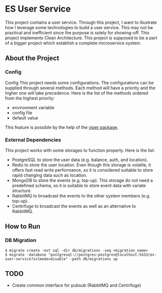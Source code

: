 # ES User Service
This project contains a user service. 
Through this project, I want to illustrate how I leverage some technologies to build a user service. 
This may not be practical and inefficient since the purpose is solely for showing-off. 
This project implements Clean Architecture. 
This project is supposed to be a part of a bigger project which establish a complete microservice system.

## About the Project
### Config
Config
This project needs some configurations. 
The configurations can be supplied through several methods. 
Each method will have a priority and the higher one will take precedence. 
Here is the list of the methods ordered from the highest priority:
- environment variable
- config file
- default value

This feature is possible by the help of the [viper package](https://github.com/spf13/viper).

### External Dependencies
This project works with some storages to function properly. 
Here is the list:
- PostgreSQL to store the user data (e.g. balance, auth, and location).
- Redis to store the user location. 
  Even though this storage is volatile, it offers fast read write performance, so it is considered suitable to store rapid changing data such as location.
- MongoDB to store the events (e.g. top-up). 
  This storage do not need a predefined schema, so it is suitable to store event data with variate structure.
- RabbitMQ to broadcast the events to the other system members (e.g. top-up).
- Centrifuge to broadcast the events as well as an alternative to RabbitMQ.

## How to Run
### DB Migration
```shell script
$ migrate create -ext sql -dir db/migrations -seq <migration_name>
$ migrate -database "postgresql://postgres:postgres@localhost:5433/es-user-service?sslmode=disable" -path db/migrations up
```

## TODO
- Create common interface for pubsub (RabbitMQ and Centrifuge)
